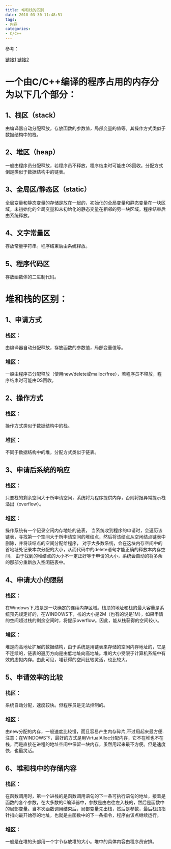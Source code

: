 ```yaml
---
title: 堆和栈的区别
date: 2018-03-30 11:48:51
tags: 
- 内存
categories:
- C/C++
---
```


参考：

[链接1](https://blog.csdn.net/u013321328/article/details/44172689) [链接2](https://blog.csdn.net/shanshanhi/article/details/50904706)

# 一个由C/C++编译的程序占用的内存分为以下几个部分：
## 1、栈区（stack）
由编译器自动分配释放，存放函数的参数值，局部变量的值等。其操作方式类似于数据结构中的栈。
## 2、堆区（heap）
一般由程序员分配释放，若程序员不释放，程序结束时可能由OS回收。分配方式倒是类似于数据结构中的链表。
## 3、全局区/静态区（static）
全局变量和静态变量的存储是放在一起的，初始化的全局变量和静态变量在一块区域，未初始化的全局变量和未初始化的静态变量在相邻的另一块区域。程序结束后由系统释放。
## 4、文字常量区
存放常量字符串。程序结束后由系统释放。
## 5、程序代码区
存放函数体的二进制代码。
# 堆和栈的区别：
## 1、申请方式
### 栈区：
由编译器自动分配释放，存放函数的参数值，局部变量值等。
### 堆区：
一般由程序员分配释放（使用new/delete或malloc/free），若程序员不释放，程序结束时可能由OS回收。
## 2、操作方式
### 栈区：
操作方式类似于数据结构中的栈。
### 堆区：
不同于数据结构中的堆，分配方式类似于链表。
## 3、申请后系统的响应 
### 栈区：
只要栈的剩余空间大于所申请空间，系统将为程序提供内存，否则将报异常提示栈溢出（overflow）。
### 堆区：
操作系统有一个记录空闲内存地址的链表，
当系统收到程序的申请时，会遍历该链表，寻找第一个空间大于所申请空间的堆结点，然后将该结点从空闲结点链表中删除，并将该结点的空间分配给程序，
对于大多数系统，会在这块内存空间中的首地址处记录本次分配的大小，从而代码中的delete语句才能正确的释放本内存空间，
由于找到的堆结点的大小不一定正好等于申请的大小，系统会自动的将多余的那部分重新放入空闲链表中。 
## 4、申请大小的限制
### 栈区：
在Windows下,栈是是一块确定的连续内存区域。栈顶的地址和栈的最大容量是系统预先规定好的，在WINDOWS下，栈的大小是2M（也有的说是1M），如果申请的空间超过栈的剩余空间时，将提示overflow。因此，能从栈获得的空间较小。
### 堆区：
堆是向高地址扩展的数据结构，由于系统是用链表来存储的空闲内存地址的，它是不连续的，链表的遍历方向是由低地址向高地址。堆的大小受限于计算机系统中有效的虚拟内存。由此可见，堆获得的空间比较灵活，也比较大。
## 5、申请效率的比较
### 栈区：
系统自动分配，速度较快。但程序员是无法控制的。
### 堆区：
由new分配的内存，一般速度比较慢，而且容易产生内存碎片,不过用起来最方便. 
注意：在WINDOWS下，最好的方式是用VirtualAlloc分配内存，它不在堆也不在栈，而是直接在进程的地址空间中保留一块内存，虽然用起来最不方便。但是速度快，也最灵活。
## 6、堆和栈中的存储内容
### 栈区：
在函数调用时，第一个进栈的是函数调用语句的下一条可执行语句的地址，接着是函数的各个参数，在大多数的C编译器中，参数是由右往左入栈的，然后是函数中的局部变量。当本次函数调用结束后，局部变量先出栈，然后是参数，最后栈顶指针指向最开始存的地址，也就是主函数中的下一条指令，程序由该点继续运行。
### 堆区：
一般是在堆的头部用一个字节存放堆的大小。堆中的具体内容由程序员安排。